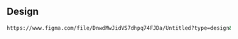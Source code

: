 ## Design

```bash
https://www.figma.com/file/DnwdMwJidVS7dhpq74FJDa/Untitled?type=design&node-id=0%3A199&mode=dev
```
